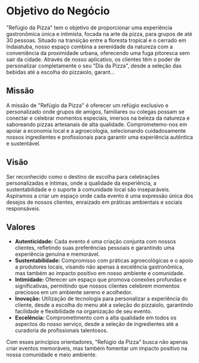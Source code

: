 
# Objetivo do Negócio

"Refúgio da Pizza" tem o objetivo de proporcionar uma experiência gastronômica única e intimista, focada na arte da pizza, para grupos de até 30 pessoas. Situado na transição entre a floresta tropical e o cerrado em Indaiatuba, nosso espaço combina a serenidade da natureza com a conveniência da proximidade urbana, oferecendo uma fuga pitoresca sem sair da cidade. Através de nosso aplicativo, os clientes têm o poder de personalizar completamente o seu "Dia da Pizza", desde a seleção das bebidas até a escolha do pizzaiolo, garant...

## Missão

A missão de "Refúgio da Pizza" é oferecer um refúgio exclusivo e personalizado onde grupos de amigos, familiares ou colegas possam se conectar e celebrar momentos especiais, imersos na beleza da natureza e saboreando pizzas artesanais de alta qualidade. Comprometemo-nos em apoiar a economia local e a agroecologia, selecionando cuidadosamente nossos ingredientes e profissionais para garantir uma experiência autêntica e sustentável.

## Visão

Ser reconhecido como o destino de escolha para celebrações personalizadas e íntimas, onde a qualidade da experiência, a sustentabilidade e o suporte à comunidade local são inseparáveis. Aspiramos a criar um espaço onde cada evento é uma expressão única dos desejos de nossos clientes, enraizado em práticas ambientais e sociais responsáveis.

## Valores

- **Autenticidade:** Cada evento é uma criação conjunta com nossos clientes, refletindo suas preferências pessoais e garantindo uma experiência genuína e memorável.
- **Sustentabilidade:** Compromisso com práticas agroecológicas e o apoio a produtores locais, visando não apenas à excelência gastronômica, mas também ao impacto positivo em nosso ambiente e comunidade.
- **Intimidade:** Oferecer um espaço que promova conexões profundas e significativas, permitindo que nossos clientes celebrem momentos preciosos em um ambiente sereno e acolhedor.
- **Inovação:** Utilização de tecnologia para personalizar a experiência do cliente, desde a escolha do menu até a seleção do pizzaiolo, garantindo facilidade e flexibilidade na organização de seu evento.
- **Excelência:** Comprometimento com a alta qualidade em todos os aspectos do nosso serviço, desde a seleção de ingredientes até a curadoria de profissionais talentosos.

Com esses princípios orientadores, "Refúgio da Pizza" busca não apenas criar eventos memoráveis, mas também fomentar um impacto positivo na nossa comunidade e meio ambiente.
